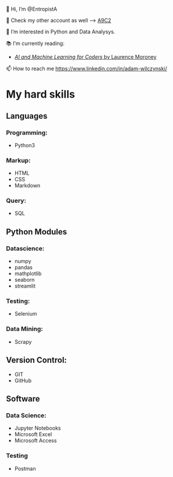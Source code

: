 👋 Hi, I’m @EntropistA

🤫 Check my other account as well --> [A9C2](https://github.com/a9c2)

👀 I’m interested in Python and Data Analysys.

📚 I'm currently reading:
- [_AI and Machine Learning for Coders_ by Laurence Moroney](https://www.goodreads.com/book/show/26171186-algorithms-in-a-nutshell)

📫 How to reach me https://www.linkedin.com/in/adam-wilczynski/

# My hard skills

## Languages

### Programming:
- Python3

### Markup:
- HTML
- CSS
- Markdown

### Query:
- SQL

## Python Modules

### Datascience:
- numpy
- pandas
- mathplotlib
- seaborn
- streamlit

### Testing:
- Selenium

### Data Mining:
- Scrapy

## Version Control:
- GIT
- GitHub

## Software

### Data Science:
- Jupyter Notebooks
- Microsoft Excel
- Microsoft Access

### Testing
- Postman


<!---
EntropistA/EntropistA is a ✨ special ✨ repository because its `README.md` (this file) appears on your GitHub profile.
You can click the Preview link to take a look at your changes.
--->
